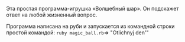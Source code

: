 Эта простая программа-игрушка «Волшебный шар». Он подскажет ответ на любой жизненный вопрос.

Программа написана на руби и запускается из командной строки простой командой: <code>ruby magic_ball.rb</code>=> "Otlichnyj den'"